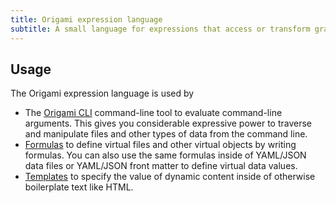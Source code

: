 ```yaml
---
title: Origami expression language
subtitle: A small language for expressions that access or transform graphs and other data
---
```


## Usage

The Origami expression language is used by

- The [Origami CLI](/cli) command-line tool to evaluate command-line arguments. This gives you considerable expressive power to traverse and manipulate files and other types of data from the command line.
- [Formulas](/framework/formulas.html) to define virtual files and other virtual objects by writing formulas. You can also use the same formulas inside of YAML/JSON data files or YAML/JSON front matter to define virtual data values.
- [Templates](/framework/templates.html) to specify the value of dynamic content inside of otherwise boilerplate text like HTML.

